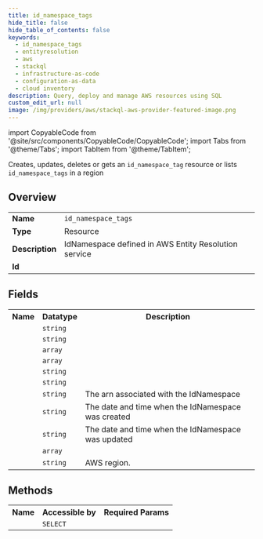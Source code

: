 ```yaml
---
title: id_namespace_tags
hide_title: false
hide_table_of_contents: false
keywords:
  - id_namespace_tags
  - entityresolution
  - aws
  - stackql
  - infrastructure-as-code
  - configuration-as-data
  - cloud inventory
description: Query, deploy and manage AWS resources using SQL
custom_edit_url: null
image: /img/providers/aws/stackql-aws-provider-featured-image.png
---
```


import CopyableCode from '@site/src/components/CopyableCode/CopyableCode';
import Tabs from '@theme/Tabs';
import TabItem from '@theme/TabItem';

Creates, updates, deletes or gets an <code>id_namespace_tag</code> resource or lists <code>id_namespace_tags</code> in a region

## Overview
<table><tbody>
<tr><td><b>Name</b></td><td><code>id_namespace_tags</code></td></tr>
<tr><td><b>Type</b></td><td>Resource</td></tr>
<tr><td><b>Description</b></td><td>IdNamespace defined in AWS Entity Resolution service</td></tr>
<tr><td><b>Id</b></td><td><CopyableCode code="aws.entityresolution.id_namespace_tags" /></td></tr>
</tbody></table>

## Fields
<table><tbody><tr><th>Name</th><th>Datatype</th><th>Description</th></tr><tr><td><CopyableCode code="id_namespace_name" /></td><td><code>string</code></td><td></td></tr>
<tr><td><CopyableCode code="description" /></td><td><code>string</code></td><td></td></tr>
<tr><td><CopyableCode code="input_source_config" /></td><td><code>array</code></td><td></td></tr>
<tr><td><CopyableCode code="id_mapping_workflow_properties" /></td><td><code>array</code></td><td></td></tr>
<tr><td><CopyableCode code="type" /></td><td><code>string</code></td><td></td></tr>
<tr><td><CopyableCode code="role_arn" /></td><td><code>string</code></td><td></td></tr>
<tr><td><CopyableCode code="id_namespace_arn" /></td><td><code>string</code></td><td>The arn associated with the IdNamespace</td></tr>
<tr><td><CopyableCode code="created_at" /></td><td><code>string</code></td><td>The date and time when the IdNamespace was created</td></tr>
<tr><td><CopyableCode code="updated_at" /></td><td><code>string</code></td><td>The date and time when the IdNamespace was updated</td></tr>
<tr><td><CopyableCode code="tags" /></td><td><code>array</code></td><td></td></tr>
<tr><td><CopyableCode code="region" /></td><td><code>string</code></td><td>AWS region.</td></tr>
</tbody></table>

## Methods

<table><tbody>
  <tr>
    <th>Name</th>
    <th>Accessible by</th>
    <th>Required Params</th>
  </tr>
  <tr>
    <td><CopyableCode code="view" /></td>
    <td><code>SELECT</code></td>
    <td><CopyableCode code="region" /></td>
  </tr>
</tbody></table>








